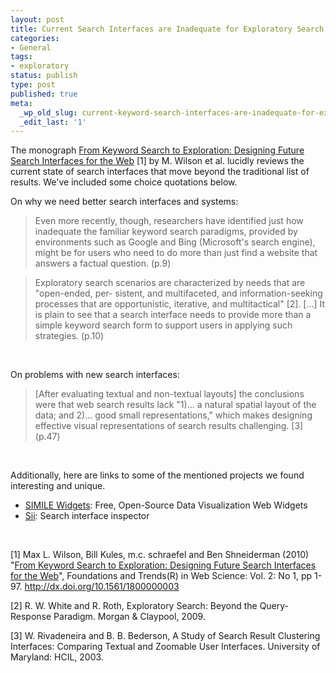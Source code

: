 ```yaml
---
layout: post
title: Current Search Interfaces are Inadequate for Exploratory Search
categories:
- General
tags:
- exploratory
status: publish
type: post
published: true
meta:
  _wp_old_slug: current-keyword-search-interfaces-are-inadequate-for-exploratory-search
  _edit_last: '1'
---
```

The monograph <a href="http://www.cs.swan.ac.uk/%7Ecsmax/pubs/FnTWebSci-Wilson.pdf">From Keyword Search to Exploration: Designing Future Search Interfaces for the Web</a> [1] by M. Wilson et al. lucidly reviews the current state of search  interfaces that move beyond the traditional list of results. We've  included some choice quotations below.

On why we need better search interfaces and systems:
<blockquote>Even  more recently, though, researchers have identified just how inadequate  the familiar keyword search paradigms, provided by environments such as  Google and Bing (Microsoft's search engine), might be for users who  need to do more than just find a website that answers a factual  question. (p.9)</blockquote>
<blockquote>Exploratory  search scenarios are characterized by needs that are "open-ended, per-  sistent, and multifaceted, and information-seeking processes that are  opportunistic, iterative, and multitactical" [2]. [...] It is plain to  see that a search interface needs to provide more than a simple keyword  search form to support users in applying such strategies. (p.10)</blockquote>
&nbsp;

On problems with new search interfaces:
<blockquote>[After  evaluating textual and non-textual layouts] the conclusions were that  web search results lack "1)... a natural spatial layout of the data; and  2)... good small representations," which makes designing effective  visual representations of search results challenging. [3] (p.47)</blockquote>
&nbsp;

Additionally, here are links to some of the mentioned projects we found interesting and unique.
<ul>
	<li><a href="http://www.simile-widgets.org/">SIMILE Widgets</a>: Free, Open-Source Data Visualization Web Widgets</li>
	<li><a href="http://mspace.fm/sii/">Sii</a>: Search interface inspector</li>
</ul>
&nbsp;

[1] Max L. Wilson, Bill Kules, m.c. schraefel and Ben Shneiderman (2010) "<a href="http://www.cs.swan.ac.uk/%7Ecsmax/pubs/FnTWebSci-Wilson.pdf">From Keyword Search to Exploration: Designing Future Search Interfaces for the Web</a>",
Foundations and Trends(R) in Web Science: Vol. 2: No 1, pp 1-97.
<a href="http://dx.doi.org/10.1561/1800000003">http://dx.doi.org/10.1561/1800000003</a>

[2] R. W. White and R. Roth, Exploratory Search: Beyond the Query-Response Paradigm. Morgan &amp; Claypool, 2009.

[3]  W. Rivadeneira and B. B. Bederson, A Study of Search Result Clustering  Interfaces: Comparing Textual and Zoomable User Interfaces. University  of Maryland: HCIL, 2003.
